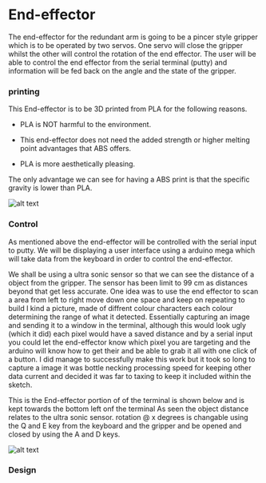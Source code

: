 # End-effector

The end-effector for the redundant arm is going to be a pincer style gripper which
is to be operated by two servos. One servo will close the gripper whilst the other
will control the rotation of the end effector. The user will be able to control the end
effector from the serial terminal (putty) and information will be fed back on the angle
and the state of the gripper.

### printing

This End-effector is to be 3D printed from PLA for the following reasons.

* PLA is NOT harmful to the environment.

* This end-effector does not need the added strength or higher melting point advantages that ABS offers.

* PLA is more aesthetically pleasing.

The only advantage we can see for having a ABS print is that the specific gravity is lower than PLA.

![alt text](https://scontent-lhr3-1.xx.fbcdn.net/v/t1.0-9/30708623_547522195662742_6546727641184689882_n.jpg?_nc_cat=0&oh=23712a9503886b7722c71799319327bf&oe=5B6AFEB7 "reference google")

### Control

As mentioned above the end-effector will be controlled with the serial input to putty.
We will be displaying a user interface using a arduino mega which will take data from
the keyboard in order to control the end-effector. 

We shall be using a ultra sonic sensor so that we can see the distance of a object from the
gripper. The sensor has been limit to 99 cm as distances beyond that get less accurate. One idea
was to use the end effector to scan a area from left to right move down one space and keep on repeating to build
I kind a picture, made of diffrent colour characters each colour determining the range of what it detected.
Essentially capturing an image and sending it to a window in the terminal, although this would look ugly
(which it did) each pixel would have a saved distance and by a serial input you could let the end-effector know
which pixel you are targeting and the arduino will know how to get their and be able to grab it all with one
click of a button. I did manage to successfully make this work but it took so long to capture a image it was bottle necking
processing speed for keeping other data current and decided it was far to taxing to keep it included within the sketch.

This is the End-effector portion of of the terminal is shown below and is kept towards the bottom left onf the terminal
As seen the object distance relates to the ultra sonic sensor. rotation @ x degrees is changable using the Q and E key from
the keyboard and the gripper and be opened and closed by using the A and D keys.

![alt text](https://scontent-lhr3-1.xx.fbcdn.net/v/t1.0-9/30706812_547542192327409_3959721976600957218_n.jpg?_nc_cat=0&oh=78a7f4ded3b07da744d80771ed834f22&oe=5B567E7C
 "Putty Terminal")

### Design
